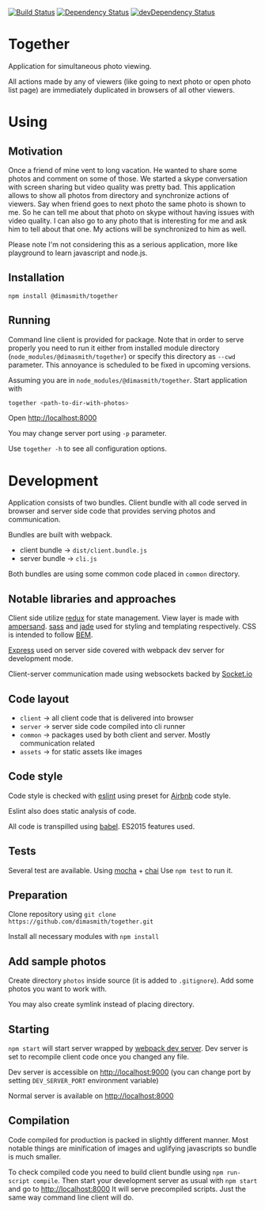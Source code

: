 [![Build Status](https://travis-ci.org/dimasmith/together.svg?branch=dev)](https://travis-ci.org/dimasmith/together)
[![Dependency Status](https://david-dm.org/dimasmith/together.svg)](https://david-dm.org/dimasmith/together)
[![devDependency Status](https://david-dm.org/dimasmith/together/dev-status.svg)](https://david-dm.org/dimasmith/together#info=devDependencies)

Together
========

Application for simultaneous photo viewing.

All actions made by any of viewers (like going to next photo or open photo list page)
are immediately duplicated in browsers of all other viewers.

# Using

## Motivation

Once a friend of mine vent to long vacation. He wanted to share some photos and comment on some of those.
We started a skype conversation with screen sharing but video quality was pretty bad.
This application allows to show all photos from directory and synchronize actions of viewers.
Say when friend goes to next photo the same photo is shown to me. So he can tell me about that photo on
skype without having issues with video quality. I can also go to any photo that is interesting for me
and ask him to tell about that one. My actions will be synchronized to him as well.

Please note I'm not considering this as a serious application, more like playground to learn
javascript and node.js.

## Installation

`npm install @dimasmith/together`

## Running

Command line client is provided for package.
Note that in order to serve properly you need to run
it either from installed module directory
(`node_modules/@dimasmith/together`) or specify this directory
as `--cwd` parameter. This annoyance is scheduled to be fixed in upcoming versions.

Assuming you are in `node_modules/@dimasmith/together`. Start application with
```bash
together <path-to-dir-with-photos>
```
Open [http://localhost:8000](http://localhost:8000)

You may change server port using `-p` parameter.

Use `together -h` to see all configuration options.

# Development

Application consists of two bundles. Client bundle with all code served in browser and server
side code that provides serving photos and communication.

Bundles are built with webpack.

* client bundle -> `dist/client.bundle.js`
* server bundle -> `cli.js`

Both bundles are using some common code placed in `common` directory.

## Notable libraries and approaches

Client side utilize [redux](https://www.npmjs.com/package/redux) for state management.
View layer is made with [ampersand](http://ampersandjs.com/).
[sass](http://sass-lang.com/) and [jade](http://jade-lang.com/) used for
styling and templating respectively. CSS is intended to follow [BEM](https://en.bem.info/).

[Express](http://expressjs.com/) used on server side covered with webpack dev server
for development mode.

Client-server communication made using websockets backed by [Socket.io](http://socket.io/)

## Code layout

* `client` -> all client code that is delivered into browser
* `server` -> server side code compiled into cli runner
* `common` -> packages used by both client and server. Mostly communication related
* `assets` -> for static assets like images

## Code style

Code style is checked with [eslint](http://eslint.org) using preset for
[Airbnb](https://github.com/airbnb/javascript) code style.

Eslint also does static analysis of code.

All code is transpilled using [babel](http://babeljs.io/). ES2015 features used.

## Tests

Several test are available. Using [mocha](https://mochajs.org/) + [chai](http://chaijs.com/)
Use `npm test` to run it.

## Preparation

Clone repository using `git clone https://github.com/dimasmith/together.git`

Install all necessary modules with `npm install`

## Add sample photos

Create directory `photos` inside source (it is added to `.gitignore`).
Add some photos you want to work with.

You may also create symlink instead of placing directory.

## Starting

`npm start` will start server wrapped by [webpack dev server](http://webpack.github.io/docs/webpack-dev-server.html).
Dev server is set to recompile client code once you changed any file.

Dev server is accessible on [http://localhost:9000](http://localhost:9000) (you can change
port by setting `DEV_SERVER_PORT` environment variable)

Normal server is available on [http://localhost:8000](http://localhost:8000)

## Compilation

Code compiled for production is packed in slightly different manner. Most notable things
are minification of images and uglifying javascripts so bundle is much smaller.

To check compiled code you need to build client bundle using `npm run-script compile`.
Then start your development server as usual with `npm start` and go to
[http://localhost:8000](http://localhost:8000) It will serve precompiled scripts.
Just the same way command line client will do.
